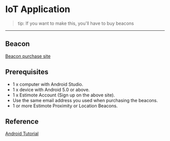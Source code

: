 # IoT Application 

> tip: If you want to make this, you'll have to buy beacons
---
## Beacon
  [Beacon purchase site](https://estimote.com/)
  
## Prerequisites

- 1 x computer with Android Studio.
- 1 x device with Android 5.0 or above.
- 1 x Estimote Account (Sign up on the above site).
- Use the same email address you used when purchasing the beacons.
- 1 or more Estimote Proximity or Location Beacons.

## Reference
  [Android Tutorial](https://developer.estimote.com/proximity/android-tutorial/)
